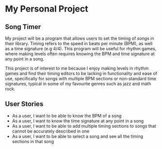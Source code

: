 # My Personal Project

## Song Timer

My project will be a program that allows users 
to set the timing of songs in their library. 
Timing refers to the speed in beats per minute (BPM), 
as well as a time signature (e.g 4/4). 
This program will be useful for rhythm games, where making levels often
requires knowing the BPM and time signature at any point in a song.

This project is of interest to me because I enjoy making levels in rhythm games
and find their timing editors to be lacking in functionality and ease of use,
specifically for songs with multiple BPM sections or non-standard
time signatures, typical in some of my favourite genres such as jazz and math rock.



## User Stories
- As a user, I want to be able to know the BPM of a song
- As a user, I want to know the time signature at any point in a song
- As a user, I want to be able to add multiple timing sections
to songs that cannot be accurately described in one
- As a user, I want to be able to select a song and see
all the timing sections in that song
